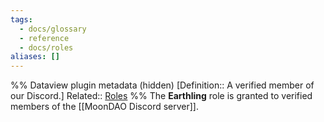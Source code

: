 ```yaml
---
tags:
  - docs/glossary
  - reference
  - docs/roles
aliases: []
---
```

%% Dataview plugin metadata (hidden)
[Definition:: A verified member of our Discord.]
Related:: [Roles](Roles.md)
%%
The **Earthling** role is granted to verified members of the [[MoonDAO Discord server]].